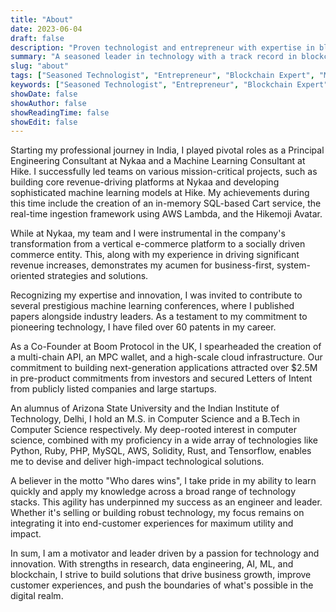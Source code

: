 ```yaml
---
title: "About"
date: 2023-06-04
draft: false
description: "Proven technologist and entrepreneur with expertise in blockchain, machine learning, and web-scale architecture. Known for strategic innovation in technology and business-first, system-oriented strategies. Successful history at Nykaa, Hike, and Boom Protocol. Extensive academic achievements from Arizona State University and the Indian Institute of Technology, Delhi."
summary: "A seasoned leader in technology with a track record in blockchain, machine learning, and web-scale architecture. Demonstrated successes at Nykaa, Hike, and Boom Protocol. Well-respected in the field with numerous contributions to machine learning conferences and patents."
slug: "about"
tags: ["Seasoned Technologist", "Entrepreneur", "Blockchain Expert", "Machine Learning Specialist", "Web-Scale Architecture", "Nykaa Leadership", "Hike ML Consultant", "Boom Protocol Co-Founder", "Patent Holder", "Python Proficient", "Ruby Developer", "PHP Expert", "MySQL Specialist", "AWS Knowledge", "Solidity Coder", "Rust Developer", "Tensorflow User", "ASU Graduate", "IIT Delhi Alumnus", "Technology Innovation", "Business Strategy"]
keywords: ["Seasoned Technologist", "Entrepreneur", "Blockchain Expert", "Machine Learning Specialist", "Web-Scale Architecture", "Nykaa Leadership", "Hike ML Consultant", "Boom Protocol Co-Founder", "Patent Holder", "Python Proficient", "Ruby Developer", "PHP Expert", "MySQL Specialist", "AWS Knowledge", "Solidity Coder", "Rust Developer", "Tensorflow User", "ASU Graduate", "IIT Delhi Alumnus", "Technology Innovation", "Business Strategy"]
showDate: false
showAuthor: false
showReadingTime: false
showEdit: false
---
```

Starting my professional journey in India, I played pivotal roles as a Principal Engineering Consultant at Nykaa and a Machine Learning Consultant at Hike. I successfully led teams on various mission-critical projects, such as building core revenue-driving platforms at Nykaa and developing sophisticated machine learning models at Hike. My achievements during this time include the creation of an in-memory SQL-based Cart service, the real-time ingestion framework using AWS Lambda, and the Hikemoji Avatar. 

While at Nykaa, my team and I were instrumental in the company's transformation from a vertical e-commerce platform to a socially driven commerce entity. This, along with my experience in driving significant revenue increases, demonstrates my acumen for business-first, system-oriented strategies and solutions.

Recognizing my expertise and innovation, I was invited to contribute to several prestigious machine learning conferences, where I published papers alongside industry leaders. As a testament to my commitment to pioneering technology, I have filed over 60 patents in my career.

As a Co-Founder at Boom Protocol in the UK, I spearheaded the creation of a multi-chain API, an MPC wallet, and a high-scale cloud infrastructure. Our commitment to building next-generation applications attracted over $2.5M in pre-product commitments from investors and secured Letters of Intent from publicly listed companies and large startups.

An alumnus of Arizona State University and the Indian Institute of Technology, Delhi, I hold an M.S. in Computer Science and a B.Tech in Computer Science respectively. My deep-rooted interest in computer science, combined with my proficiency in a wide array of technologies like Python, Ruby, PHP, MySQL, AWS, Solidity, Rust, and Tensorflow, enables me to devise and deliver high-impact technological solutions.

A believer in the motto "Who dares wins", I take pride in my ability to learn quickly and apply my knowledge across a broad range of technology stacks. This agility has underpinned my success as an engineer and leader. Whether it's selling or building robust technology, my focus remains on integrating it into end-customer experiences for maximum utility and impact.

In sum, I am a motivator and leader driven by a passion for technology and innovation. With strengths in research, data engineering, AI, ML, and blockchain, I strive to build solutions that drive business growth, improve customer experiences, and push the boundaries of what's possible in the digital realm.